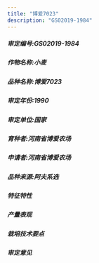 ```yaml
---
title: "博爱7023"
description: "GS02019-1984"
---
```

##### 审定编号:GS02019-1984

##### 作物名称:小麦

##### 品种名称:博爱7023

##### 审定年份:1990

##### 审定单位:国家

##### 育种者:河南省博爱农场

##### 申请者:河南省博爱农场

##### 品种来源:阿夫系选

##### 特征特性


##### 产量表现


##### 栽培技术要点


##### 审定意见

